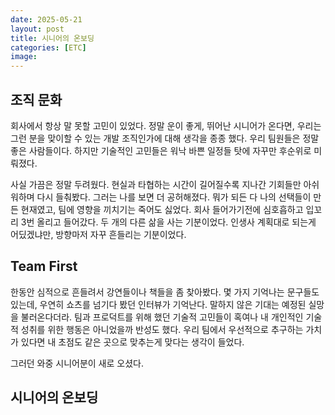 ```yaml
---
date: 2025-05-21
layout: post
title: 시니어의 온보딩
categories: [ETC]
image: 
---
```


## 조직 문화

회사에서 항상 말 못할 고민이 있었다.
정말 운이 좋게, 뛰어난 시니어가 온다면, 우리는 그런 분을 맞이할 수 있는 개발 조직인가에 대해 생각을 종종 했다. 
우리 팀원들은 정말 좋은 사람들이다. 하지만 기술적인 고민들은 워낙 바쁜 일정들 탓에 자꾸만 후순위로 미뤄졌다.

사실 가끔은 정말 두려웠다. 현실과 타협하는 시간이 길어질수록 지나간 기회들만 아쉬워하며 다시 들춰봤다. 그러는 나를 보면 더 공허해졌다.
뭐가 되든 다 나의 선택들이 만든 현재였고, 팀에 영향을 끼치기는 죽어도 싫었다. 회사 들어가기전에 심호흡하고 입꼬리 3번 올리고 들어갔다. 두 개의 다른 삶을 사는 기분이었다. 
인생사 계획대로 되는게 어딨겠냐만, 방향마저 자꾸 흔들리는 기분이었다.

## Team First

한동안 심적으로 흔들려서 강연들이나 책들을 좀 찾아봤다. 몇 가지 기억나는 문구들도 있는데, 우연히 쇼츠를 넘기다 봤던 인터뷰가 기억난다. 
말하지 않은 기대는 예정된 실망을 불러온다더라. 
팀과 프로덕트를 위해 했던 기술적 고민들이 혹여나 내 개인적인 기술적 성취를 위한 행동은 아니었을까 반성도 했다. 
우리 팀에서 우선적으로 추구하는 가치가 있다면 내 초점도 같은 곳으로 맞추는게 맞다는 생각이 들었다. 

그러던 와중 시니어분이 새로 오셨다.

## 시니어의 온보딩


